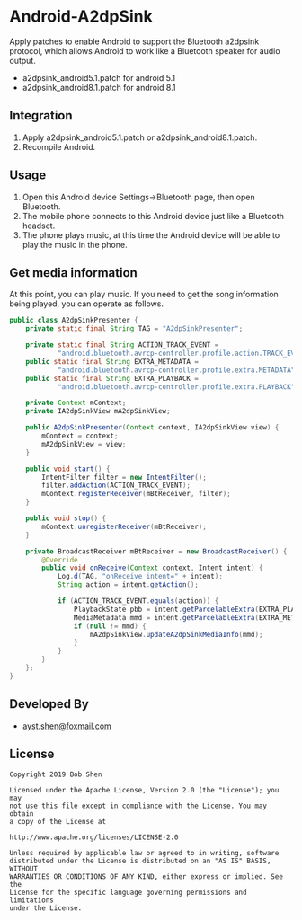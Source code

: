 # Android-A2dpSink
Apply patches to enable Android to support the Bluetooth a2dpsink protocol, which allows Android to work like a Bluetooth speaker for audio output.

- a2dpsink_android5.1.patch for android 5.1
- a2dpsink_android8.1.patch for android 8.1

## Integration
1. Apply a2dpsink_android5.1.patch or a2dpsink_android8.1.patch.
2. Recompile Android.


## Usage
1. Open this Android device Settings->Bluetooth page, then open Bluetooth.
2. The mobile phone connects to this Android device just like a Bluetooth headset.
3. The phone plays music, at this time the Android device will be able to play the music in the phone.

## Get media information
At this point, you can play music. If you need to get the song information being played, you can operate as follows.
```java
public class A2dpSinkPresenter {
    private static final String TAG = "A2dpSinkPresenter";

    private static final String ACTION_TRACK_EVENT =
            "android.bluetooth.avrcp-controller.profile.action.TRACK_EVENT";
    public static final String EXTRA_METADATA =
            "android.bluetooth.avrcp-controller.profile.extra.METADATA";
    public static final String EXTRA_PLAYBACK =
            "android.bluetooth.avrcp-controller.profile.extra.PLAYBACK";

    private Context mContext;
    private IA2dpSinkView mA2dpSinkView;

    public A2dpSinkPresenter(Context context, IA2dpSinkView view) {
        mContext = context;
        mA2dpSinkView = view;
    }

    public void start() {
        IntentFilter filter = new IntentFilter();
        filter.addAction(ACTION_TRACK_EVENT);
        mContext.registerReceiver(mBtReceiver, filter);
    }

    public void stop() {
        mContext.unregisterReceiver(mBtReceiver);
    }

    private BroadcastReceiver mBtReceiver = new BroadcastReceiver() {
        @Override
        public void onReceive(Context context, Intent intent) {
            Log.d(TAG, "onReceive intent=" + intent);
            String action = intent.getAction();

            if (ACTION_TRACK_EVENT.equals(action)) {
                PlaybackState pbb = intent.getParcelableExtra(EXTRA_PLAYBACK);
                MediaMetadata mmd = intent.getParcelableExtra(EXTRA_METADATA);
                if (null != mmd) {
                    mA2dpSinkView.updateA2dpSinkMediaInfo(mmd);
                }
            }
        }
    };
}
```

## Developed By
* ayst.shen@foxmail.com

## License
```
Copyright 2019 Bob Shen

Licensed under the Apache License, Version 2.0 (the "License"); you may 
not use this file except in compliance with the License. You may obtain 
a copy of the License at

http://www.apache.org/licenses/LICENSE-2.0

Unless required by applicable law or agreed to in writing, software 
distributed under the License is distributed on an "AS IS" BASIS, WITHOUT 
WARRANTIES OR CONDITIONS OF ANY KIND, either express or implied. See the 
License for the specific language governing permissions and limitations 
under the License.
```
